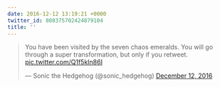 ```yaml
---
date: 2016-12-12 13:19:21 +0000
twitter_id: 808375702424879104
title: ''
---
```


<blockquote class="twitter-tweet"><p lang="en" dir="ltr">You have been visited by the seven chaos emeralds. You will go through a super transformation, but only if you retweet. <a href="https://t.co/Q1f5kIn86I">pic.twitter.com/Q1f5kIn86I</a></p>&mdash; Sonic the Hedgehog (@sonic_hedgehog) <a href="https://twitter.com/sonic_hedgehog/status/808374795242852352?ref_src=twsrc%5Etfw">December 12, 2016</a></blockquote>
<script async src="https://platform.twitter.com/widgets.js" charset="utf-8"></script>
